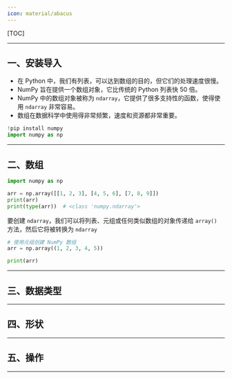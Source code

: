 ```yaml
---
icon: material/abacus
---
```



[TOC]

---

## 一、安装导入

- 在 Python 中，我们有列表，可以达到数组的目的，但它们的处理速度很慢。
- NumPy 旨在提供一个数组对象，它比传统的 Python 列表快 50 倍。
- NumPy 中的数组对象被称为 `ndarray`，它提供了很多支持性的函数，使得使用 `ndarray` 非常容易。
- 数组在数据科学中使用得非常频繁，速度和资源都非常重要。

```python
!pip install numpy
import numpy as np
```

---

## 二、数组

```python
import numpy as np

arr = np.array([[1, 2, 3], [4, 5, 6], [7, 8, 9]])
print(arr)
print(type(arr))  # <class 'numpy.ndarray'>
```

要创建 `ndarray`，我们可以将列表、元组或任何类似数组的对象传递给 `array()` 方法，然后它将被转换为 `ndarray`

```python
# 使用元组创建 NumPy 数组
arr = np.array((1, 2, 3, 4, 5))

print(arr)
```



---

## 三、数据类型

---

## 四、形状

---

## 五、操作

---

